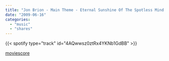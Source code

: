 ```yaml
---
title: "Jon Brion - Main Theme - Eternal Sunshine Of The Spotless Mind (2004)"
date: "2009-06-16"
categories:
  - "music"
  - "shares"
---
```


{{< spotify type="track" id="4AQwwsz0ztRx4YKNb1GdBB" >}}

[moviescore](http://moviescore.tumblr.com/post/124364365/jon-brion-main-theme-eternal-sunshine-of-the)
